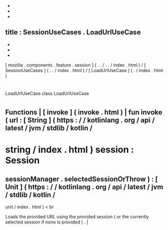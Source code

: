 -
-
-
title
:
SessionUseCases
.
LoadUrlUseCase
-
-
-
-
[
mozilla
.
components
.
feature
.
session
]
(
.
.
/
.
.
/
index
.
html
)
/
[
SessionUseCases
]
(
.
.
/
index
.
html
)
/
[
LoadUrlUseCase
]
(
.
/
index
.
html
)
#
LoadUrlUseCase
class
LoadUrlUseCase
#
#
#
Functions
|
[
invoke
]
(
invoke
.
html
)
|
fun
invoke
(
url
:
[
String
]
(
https
:
/
/
kotlinlang
.
org
/
api
/
latest
/
jvm
/
stdlib
/
kotlin
/
-
string
/
index
.
html
)
session
:
Session
=
sessionManager
.
selectedSessionOrThrow
)
:
[
Unit
]
(
https
:
/
/
kotlinlang
.
org
/
api
/
latest
/
jvm
/
stdlib
/
kotlin
/
-
unit
/
index
.
html
)
<
br
>
Loads
the
provided
URL
using
the
provided
session
(
or
the
currently
selected
session
if
none
is
provided
)
.
|
